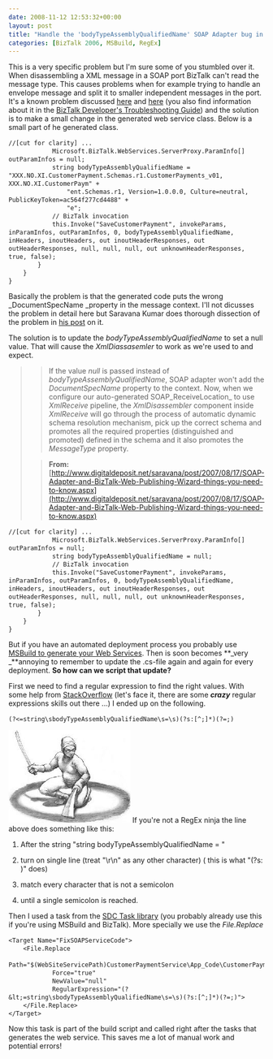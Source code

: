 ```yaml
---
date: 2008-11-12 12:53:32+00:00
layout: post
title: "Handle the 'bodyTypeAssemblyQualifiedName' SOAP Adapter bug in MSBuild as a RegEx ninja"
categories: [BizTalk 2006, MSBuild, RegEx]
---
```


This is a very specific problem but I'm sure some of you stumbled over it. When disassembling a XML message in a SOAP port BizTalk can't read the message type. This causes problems when for example trying to handle an envelope message and split it to smaller independent messages in the port. It's a known problem discussed [here](http://blogs.msdn.com/richardbpi/archive/2006/09/15/Fixing-_2200_SOAP-_2F00_-Envelope-Schema_2200_-Error-In-BizTalk.aspx) and [here](http://www.digitaldeposit.net/saravana/post/2007/08/17/SOAP-Adapter-and-BizTalk-Web-Publishing-Wizard-things-you-need-to-know.aspx) (you also find information about it in the [BizTalk Developer's Troubleshooting Guide](http://download.microsoft.com/download/3/7/6/376a6f6c-8c97-4ab5-9d5a-416c76793fbb/bts06developerstroubleshootingguide.doc)) and the solution is to make a small change in the generated web service class. Below is a small part of he generated class.
    
    //[cut for clarity] ...
                Microsoft.BizTalk.WebServices.ServerProxy.ParamInfo[] outParamInfos = null;
                string bodyTypeAssemblyQualifiedName = "XXX.NO.XI.CustomerPayment.Schemas.r1.CustomerPayments_v01, XXX.NO.XI.CustomerPaym" +
                    "ent.Schemas.r1, Version=1.0.0.0, Culture=neutral, PublicKeyToken=ac564f277cd4488" +
                    "e";
                // BizTalk invocation
                this.Invoke("SaveCustomerPayment", invokeParams, inParamInfos, outParamInfos, 0, bodyTypeAssemblyQualifiedName, inHeaders, inoutHeaders, out inoutHeaderResponses, out outHeaderResponses, null, null, null, out unknownHeaderResponses, true, false);
            }
        }
    }




Basically the problem is that the generated code puts the wrong _DocumentSpecName _property in the message context. I'll not dicusses the problem in detail here but Saravana Kumar does thorough dissection of the problem in [his post](http://www.digitaldeposit.net/saravana/post/2007/08/17/SOAP-Adapter-and-BizTalk-Web-Publishing-Wizard-things-you-need-to-know.aspx) on it. 







The solution is to update the _bodyTypeAssemblyQualifiedName_ to set a null value. That will cause the _XmlDiassasemler_ to work as we're used to and expect.




<blockquote>

> 
> If the value _null_ is passed instead of _bodyTypeAssemblyQualifiedName_, SOAP adapter won't add the _DocumentSpecName_ property to the context. Now, when we configure our auto-generated SOAP_ReceiveLocation_ to use _XmlReceive_ pipeline, the _XmlDisassembler_ component inside _XmlReceive_ will go through the process of automatic dynamic schema resolution mechanism, pick up the correct schema and promotes all the required properties (distinguished and promoted) defined in the schema and it also promotes the _MessageType_ property.
> 
> 

> 
> **From:** [http://www.digitaldeposit.net/saravana/post/2007/08/17/SOAP-Adapter-and-BizTalk-Web-Publishing-Wizard-things-you-need-to-know.aspx](http://www.digitaldeposit.net/saravana/post/2007/08/17/SOAP-Adapter-and-BizTalk-Web-Publishing-Wizard-things-you-need-to-know.aspx)
> 
> </blockquote>
    
    //[cut for clarity] ...
                Microsoft.BizTalk.WebServices.ServerProxy.ParamInfo[] outParamInfos = null;
                string bodyTypeAssemblyQualifiedName = null;
                // BizTalk invocation
                this.Invoke("SaveCustomerPayment", invokeParams, inParamInfos, outParamInfos, 0, bodyTypeAssemblyQualifiedName, inHeaders, inoutHeaders, out inoutHeaderResponses, out outHeaderResponses, null, null, null, out unknownHeaderResponses, true, false);
            }
        }
    }




But if you have an automated deployment process you probably use [MSBuild to generate your Web Services](http://geekswithblogs.net/michaelstephenson/archive/2006/09/16/91369.aspx). Then is soon becomes **_very _**annoying to remember to update the .cs-file again and again for every deployment. **So how can we script that update?**




First we need to find a regular expression to find the right values. With some help from [StackOverflow](http://stackoverflow.com/) (let's face it, there are some **_crazy_** regular expressions skills out there ...) I ended up on the following.
    
    (?<=string\sbodyTypeAssemblyQualifiedName\s=\s)(?s:[^;]*)(?=;)

![ninja5](../assets/2008/11/windowslivewriterhandlethebodytypeassemblyqualifiednameso-adf4ninja5-thumb.jpg) If you're not a RegEx ninja the line above does something like this:



  1. After the string "string bodyTypeAssemblyQualifiedName = " 

  2. turn on single line (treat "\r\n" as any other character) ( this is what "(?s: )" does) 

  3. match every character that is not a semicolon 

  4. until a single semicolon is reached. 



Then I used a task from the [SDC Task library](http://www.codeplex.com/sdctasks) (you probably already use this if you're using MSBuild and BizTalk). More specially we use the _File.Replace_
    
    <Target Name="FixSOAPServiceCode">
        <File.Replace
                Path="$(WebSiteServicePath)CustomerPaymentService\App_Code\CustomerPaymentService.asmx.cs"
                Force="true"
                NewValue="null"
                RegularExpression="(?&lt;=string\sbodyTypeAssemblyQualifiedName\s=\s)(?s:[^;]*)(?=;)">
        </File.Replace>
    </Target>




Now this task is part of the build script and called right after the tasks that generates the web service. This saves me a lot of manual work and potential errors! 
